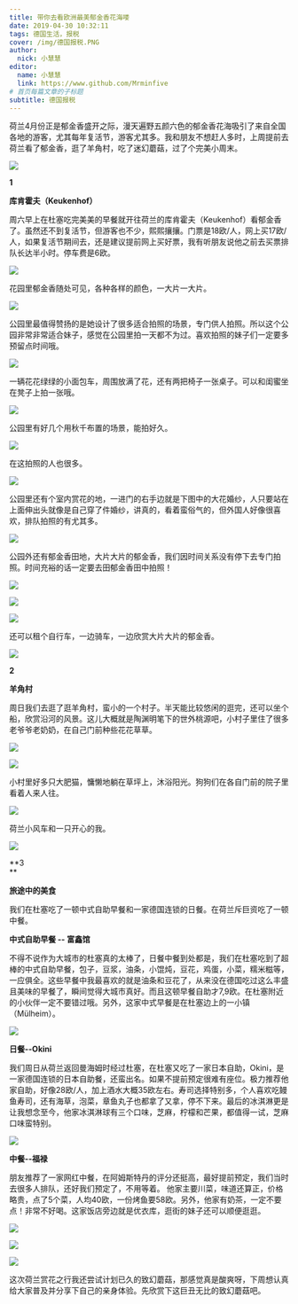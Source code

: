 ```yaml
---
title: 带你去看欧洲最美郁金香花海喽
date: 2019-04-30 10:32:11
tags: 德国生活，报税
cover: /img/德国报税.PNG
author: 
  nick: 小慧慧
editor:
  name: 小慧慧
  link: https://www.github.com/Mrminfive
# 首页每篇文章的子标题
subtitle: 德国报税
---
```


荷兰4月份正是郁金香盛开之际，漫天遍野五颜六色的郁金香花海吸引了来自全国各地的游客，尤其每年复活节，游客尤其多。我和朋友不想赶人多时，上周提前去荷兰看了郁金香，逛了羊角村，吃了迷幻蘑菇，过了个完美小周末。

  

![](https://mmbiz.qpic.cn/mmbiz_jpg/rW3MWnUicJ7fkGn6BSf6P1L2gqxAL3DLL5TXdF9yOnyR7qUK0qGrWZ7XOUxV29icztkRkDHmrLvkXq8rYFc2K9iag/640?wx_fmt=jpeg)

  

**1**

**库肯霍夫（Keukenhof）**

  

周六早上在杜塞吃完美美的早餐就开往荷兰的库肯霍夫（Keukenhof）看郁金香了。虽然还不到复活节，但游客也不少，熙熙攘攘。门票是18欧/人，网上买17欧/人，如果复活节期间去，还是建议提前网上买好票，我有听朋友说他之前去买票排队长达半小时。停车费是6欧。  

  

![](https://mmbiz.qpic.cn/mmbiz_jpg/rW3MWnUicJ7fkGn6BSf6P1L2gqxAL3DLLXD3kNozAh3bNkia1T3wibsZdEzLIXScCp9JF6Wb2QAe0uaXuxjcicptxg/640?wx_fmt=jpeg)

  

花园里郁金香随处可见，各种各样的颜色，一大片一大片。

  

![](https://mmbiz.qpic.cn/mmbiz_jpg/rW3MWnUicJ7cvBYtzFOWh2hLMbmyr968HNtwxQ1JjlA4HnYKvgwicVk43Yo5nh3JQVDEAAeAZD9rdiaYJ64addNwg/640?wx_fmt=jpeg)

  

公园里最值得赞扬的是她设计了很多适合拍照的场景，专门供人拍照。所以这个公园非常非常适合妹子，感觉在公园里拍一天都不为过。喜欢拍照的妹子们一定要多预留点时间哦。

  

![](https://mmbiz.qpic.cn/mmbiz_jpg/rW3MWnUicJ7fkGn6BSf6P1L2gqxAL3DLLMPCyypRVPPdAvjz6jdqxicMGA2SZ1hwDoPjYjMtbGaZZ8FMmdS8qc9A/640?wx_fmt=jpeg)

  

一辆花花绿绿的小面包车，周围放满了花，还有两把椅子一张桌子。可以和闺蜜坐在凳子上拍一张哦。

  

![](https://mmbiz.qpic.cn/mmbiz_jpg/rW3MWnUicJ7cvBYtzFOWh2hLMbmyr968H513TtcuAsZDGJ3MRibXRRIkD9vkr9R2v0hvDAfFb3HkhKXUj1ibSY6Cw/640?wx_fmt=jpeg)

  

公园里有好几个用秋千布置的场景，能拍好久。  

  

![](https://mmbiz.qpic.cn/mmbiz_jpg/rW3MWnUicJ7fkGn6BSf6P1L2gqxAL3DLLiagVn2ibkUT1DB3RJfVMYmHXgiam4UlhCIkLAAhmhFkZowfUP36ic9icAgQ/640?wx_fmt=jpeg)

  

在这拍照的人也很多。  

  

![](https://mmbiz.qpic.cn/mmbiz_jpg/rW3MWnUicJ7fkGn6BSf6P1L2gqxAL3DLL7MDkibGhjZtmibibYV98V0yMvnRCpIpwWYWGCgBFibR7GosHWHNDQhX7xQ/640?wx_fmt=jpeg)

  

公园里还有个室内赏花的地，一进门的右手边就是下图中的大花婚纱，人只要站在上面伸出头就像是自己穿了件婚纱，讲真的，看着蛮俗气的，但外国人好像很喜欢，排队拍照的有尤其多。

  

![](https://mmbiz.qpic.cn/mmbiz_jpg/rW3MWnUicJ7fkGn6BSf6P1L2gqxAL3DLLHJiaqXLaswMSiaTA5rgr4jSjvnvGRWhh0UUngEUbrCDib2K5tRF32YJ4g/640?wx_fmt=jpeg)

  

公园外还有郁金香田地，大片大片的郁金香，我们因时间关系没有停下去专门拍照。时间充裕的话一定要去田郁金香田中拍照！  

  

![](https://mmbiz.qpic.cn/mmbiz_jpg/rW3MWnUicJ7fkGn6BSf6P1L2gqxAL3DLLlnqicmMZfDNTy5yEOAtRkiaskSiaz3kwqxUpfGo7aDBR0YCAaN4cgvlOw/640?wx_fmt=jpeg)

![](https://mmbiz.qpic.cn/mmbiz_jpg/rW3MWnUicJ7fkGn6BSf6P1L2gqxAL3DLL2RYEqyY32DgfIvLibPCPKjPJvPvWxuGWs799qAeLNJSfpiaiau3KMjAeQ/640?wx_fmt=jpeg)

![](https://mmbiz.qpic.cn/mmbiz_jpg/rW3MWnUicJ7fkGn6BSf6P1L2gqxAL3DLLAZiaSbOxDu9HzhaJn0cVcuSJy7mETXvpZHcezJ0J4qSicMfFuh5Q07zA/640?wx_fmt=jpeg)

  

还可以租个自行车，一边骑车，一边欣赏大片大片的郁金香。  

  

![](https://mmbiz.qpic.cn/mmbiz_jpg/rW3MWnUicJ7fkGn6BSf6P1L2gqxAL3DLLWic7jZ6LcLALqFTNicMUXxazBkHRxfnCo36hx2csURabm39CvYibIbXcQ/640?wx_fmt=jpeg)

  

**2**

**羊角村**

  

周日我们去逛了逛羊角村，蛮小的一个村子。半天能比较悠闲的逛完，还可以坐个船，欣赏沿河的风景。这儿大概就是陶渊明笔下的世外桃源吧，小村子里住了很多老爷爷老奶奶，在自己门前种些花花草草。

  

![](https://mmbiz.qpic.cn/mmbiz_jpg/rW3MWnUicJ7cvBYtzFOWh2hLMbmyr968Hj5xhxex9aLmFBjM6g4A63468Kwic6vIsMOmznO5TpkM2ov9z2Q2iclxA/640?wx_fmt=jpeg)

  

![](https://mmbiz.qpic.cn/mmbiz_jpg/rW3MWnUicJ7cvBYtzFOWh2hLMbmyr968HOUEouunbnQytpqj4hkNEUeaAmIq8AfJ8Z7ibLULWxzxlDNGeibTyGTfQ/640?wx_fmt=jpeg)

  

小村里好多只大肥猫，慵懒地躺在草坪上，沐浴阳光。狗狗们在各自门前的院子里看着人来人往。

  

![](https://mmbiz.qpic.cn/mmbiz_jpg/rW3MWnUicJ7fkGn6BSf6P1L2gqxAL3DLLXAicuc1WWEFKvFynWPYNc6HLKZsicKGNol2ZdJib4hNsS2Fr085V2Zxnw/640?wx_fmt=jpeg)

  

荷兰小风车和一只开心的我。

  

![](https://mmbiz.qpic.cn/mmbiz_jpg/rW3MWnUicJ7cvBYtzFOWh2hLMbmyr968H6YcFZrQdus2ZLG6NJKjICN7b0wcnUD9ofseHib9iaMhbb7BWuLibzI3Ow/640?wx_fmt=jpeg)

  

**3  
**

**旅途中的美食**

  

我们在杜塞吃了一顿中式自助早餐和一家德国连锁的日餐。在荷兰斥巨资吃了一顿中餐。

  

**中式自助早餐 -- 富鑫馆**

  

不得不说作为大城市的杜塞真的太棒了，日餐中餐到处都是，我们在杜塞吃到了超棒的中式自助早餐，包子，豆浆，油条，小馄炖，豆花，鸡蛋，小菜，糯米糍等，一应俱全。这些早餐中我最喜欢的就是油条和豆花了，从来没在德国吃过这么丰盛且美味的早餐了，瞬间觉得大城市真好。而且这顿早餐自助才7,9欧。在杜塞附近的小伙伴一定不要错过哦。另外，这家中式早餐是在杜塞边上的一小镇（Mülheim）。

  

![](https://mmbiz.qpic.cn/mmbiz_jpg/rW3MWnUicJ7cvBYtzFOWh2hLMbmyr968HicxSenrVbmnnmLYMMUHicHGYX6pPwsPt0icMoFg3fY3SQ0jTMAr2w96DA/640?wx_fmt=jpeg)

  

**日餐--Okini**

  

我们周日从荷兰返回曼海姆时经过杜塞，在杜塞又吃了一家日本自助，Okini，是一家德国连锁的日本自助餐，还蛮出名。如果不提前预定很难有座位。极力推荐他家自助，好像28欧/人，加上酒水大概35欧左右。寿司选择特别多，个人喜欢吃鳗鱼寿司，还有海草，泡菜，章鱼丸子也都拿了又拿，停不下来。最后的冰淇淋更是让我想念至今，他家冰淇淋球有三个口味，芝麻，柠檬和芒果，都值得一试，芝麻口味蛮特别。

  

![](https://mmbiz.qpic.cn/mmbiz_jpg/rW3MWnUicJ7cvBYtzFOWh2hLMbmyr968H8mK7HqxL8o38xQkicSFTGuh7HOmicQWSPSRlI2lbicW2p8FjoIt5b0GpA/640?wx_fmt=jpeg)

  

**中餐--福禄**

  

朋友推荐了一家网红中餐，在阿姆斯特丹的评分还挺高，最好提前预定，我们当时去很多人排队，还好我们预定了，不用等着。 他家主要川菜，味道还算正，价格略贵，点了5个菜，人均40欧，一份烤鱼要58欧。另外，他家有奶茶，一定不要点！非常不好喝。这家饭店旁边就是优衣库，逛街的妹子还可以顺便逛逛。

  

![](https://mmbiz.qpic.cn/mmbiz_jpg/rW3MWnUicJ7fkGn6BSf6P1L2gqxAL3DLLAUlM7kQtUFSUXwnB2nxyfkegTArxyqMqepGHT7xbMHDncJHUpCiaeKg/640?wx_fmt=jpeg)

![](https://mmbiz.qpic.cn/mmbiz_jpg/rW3MWnUicJ7fkGn6BSf6P1L2gqxAL3DLLHItoBbGzPQfiamm2BMGDNHP48hV3QiaicfEGQ3gUpDNfNWrRBF0OsbGwg/640?wx_fmt=jpeg)

![](https://mmbiz.qpic.cn/mmbiz_jpg/rW3MWnUicJ7fkGn6BSf6P1L2gqxAL3DLL6BGnxXjBBLajxFdggjKEGB4yib8MnUMISvVicqMRQUuniaUzYqloDCyTw/640?wx_fmt=jpeg)

  

这次荷兰赏花之行我还尝试计划已久的致幻蘑菇，那感觉真是酸爽呀，下周想认真给大家普及并分享下自己的亲身体验。先欣赏下这巨丑无比的致幻蘑菇吧。
